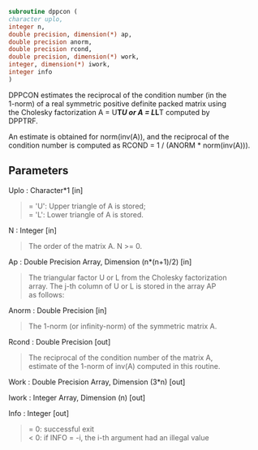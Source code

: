 ```fortran  
subroutine dppcon (  
character uplo,  
integer n,  
double precision, dimension(*) ap,  
double precision anorm,  
double precision rcond,  
double precision, dimension(*) work,  
integer, dimension(*) iwork,  
integer info  
)  
```  
  
DPPCON estimates the reciprocal of the condition number (in the  
1-norm) of a real symmetric positive definite packed matrix using  
the Cholesky factorization A = U**T*U or A = L*L**T computed by  
DPPTRF.  
  
An estimate is obtained for norm(inv(A)), and the reciprocal of the  
condition number is computed as RCOND = 1 / (ANORM * norm(inv(A))).  
  
## Parameters  
Uplo : Character*1 [in]  
> = 'U':  Upper triangle of A is stored;  
> = 'L':  Lower triangle of A is stored.  
  
N : Integer [in]  
> The order of the matrix A.  N >= 0.  
  
Ap : Double Precision Array, Dimension (n*(n+1)/2) [in]  
> The triangular factor U or L from the Cholesky factorization  
> array.  The j-th column of U or L is stored in the array AP  
> as follows:  
  
Anorm : Double Precision [in]  
> The 1-norm (or infinity-norm) of the symmetric matrix A.  
  
Rcond : Double Precision [out]  
> The reciprocal of the condition number of the matrix A,  
> estimate of the 1-norm of inv(A) computed in this routine.  
  
Work : Double Precision Array, Dimension (3*n) [out]  
  
Iwork : Integer Array, Dimension (n) [out]  
  
Info : Integer [out]  
> = 0:  successful exit  
> < 0:  if INFO = -i, the i-th argument had an illegal value  
  
